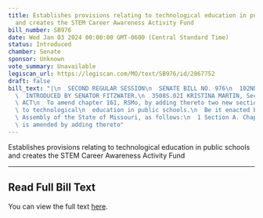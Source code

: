 ```yaml
---
title: Establishes provisions relating to technological education in public schools
  and creates the STEM Career Awareness Activity Fund
bill_number: SB976
date: Wed Jan 03 2024 00:00:00 GMT-0600 (Central Standard Time)
status: Introduced
chamber: Senate
sponsor: Unknown
vote_summary: Unavailable
legiscan_url: https://legiscan.com/MO/text/SB976/id/2867752
draft: false
bill_text: "|\n  SECOND REGULAR SESSION\n  SENATE BILL NO. 976\n  102ND GENERA L ASSEMBLY\n\
  \  INTRODUCED BY SENATOR FITZWATER.\n  3508S.02I KRISTINA MARTIN, Secretary\n  AN\
  \ ACT\n  To amend chapter 161, RSMo, by adding thereto two new sections relating\
  \ to technological\n  education in public schools.\n  Be it enacted by the General\
  \ Assembly of the State of Missouri, as follows:\n  1 Section A. Chapter 161, RSMo,\
  \ is amended by adding thereto"
---
```

Establishes provisions relating to technological education in public schools and creates the STEM Career Awareness Activity Fund

---

## Read Full Bill Text

You can view the full text [here](https://legiscan.com/MO/text/SB976/id/2867752).
